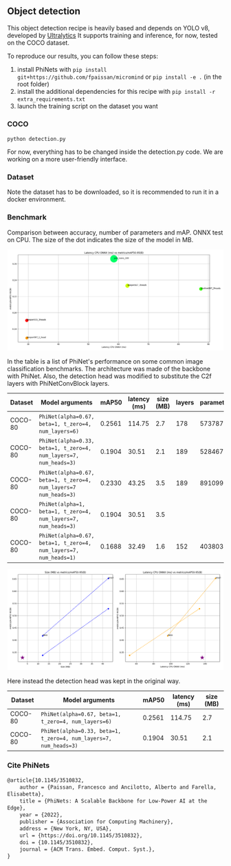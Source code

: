 ## Object detection

This object detection recipe is heavily based and depends on YOLO v8, developed by [Ultralytics](https://github.com/ultralytics/ultralytics)
It supports training and inference, for now, tested on the COCO dataset.

To reproduce our results, you can follow these steps:

1. install PhiNets with `pip install git+https://github.com/fpaissan/micromind` or `pip install -e .` (in the root folder)
2. install the additional dependencies for this recipe with `pip install -r extra_requirements.txt`
3. launch the training script on the dataset you want

### COCO

```
python detection.py
```

For now, everything has to be changed inside the detection.py code. We are working on a more user-friendly interface.

### Dataset

Note the dataset has to be downloaded, so it is recommended to run it in a docker environment.

### Benchmark

Comparison between accuracy, number of parameters and mAP. ONNX test on CPU.
The size of the dot indicates the size of the model in MB.

![YOLO vs microYOLO benchmark](./benchmark/plots/quantized-benchmark-2023-07-19_11-03-33.png)

In the table is a list of PhiNet's performance on some common image classification benchmarks.
The architecture was made of the backbone with PhiNet. Also, the detection head was modified to substitute the C2f layers with PhiNetConvBlock layers.

| Dataset | Model arguments                                                   | mAP50  | latency (ms) | size (MB) | layers | parameters | GFLOPS |
| ------- | ----------------------------------------------------------------- | ------ | ------------ | --------- | ------ | ---------- | ------ |
| COCO-80 | `PhiNet(alpha=0.67, beta=1, t_zero=4, num_layers=6)`              | 0.2561 | 114.75       | 2.7       | 178    | 573787     | 10.3   |
| COCO-80 | `PhiNet(alpha=0.33, beta=1, t_zero=4, num_layers=7, num_heads=3)` | 0.1904 | 30.51        | 2.1       | 189    | 528467     | 2.6    |
| COCO-80 | `PhiNet(alpha=0.67, beta=1, t_zero=4, num_layers=7 num_heads=3)`  | 0.2330 | 43.25        | 3.5       | 189    | 891099     | 4.2    |
| COCO-80 | `PhiNet(alpha=1, beta=1, t_zero=4, num_layers=7, num_heads=3)`    | 0.1904 | 30.51        | 3.5       |        |            |        |
| COCO-80 | `PhiNet(alpha=0.67, beta=1, t_zero=4, num_layers=7, num_heads=1)` | 0.1688 | 32.49        | 1.6       | 152    | 403803     | 2.0    |

![microYOLO different architectures benchmark](./benchmark/plots/yolov8.png)

Here instead the detection head was kept in the original way.

| Dataset | Model arguments                                                   | mAP50  | latency (ms) | size (MB) |
| ------- | ----------------------------------------------------------------- | ------ | ------------ | --------- |
| COCO-80 | `PhiNet(alpha=0.67, beta=1, t_zero=4, num_layers=6)`              | 0.2561 | 114.75       | 2.7       |
| COCO-80 | `PhiNet(alpha=0.33, beta=1, t_zero=4, num_layers=7, num_heads=3)` | 0.1904 | 30.51        | 2.1       |


### Cite PhiNets
```
@article{10.1145/3510832,
	author = {Paissan, Francesco and Ancilotto, Alberto and Farella, Elisabetta},
	title = {PhiNets: A Scalable Backbone for Low-Power AI at the Edge},
	year = {2022},
	publisher = {Association for Computing Machinery},
	address = {New York, NY, USA},
	url = {https://doi.org/10.1145/3510832},
	doi = {10.1145/3510832},
	journal = {ACM Trans. Embed. Comput. Syst.},
}
```
